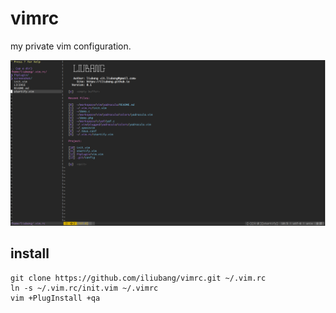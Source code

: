 # vimrc
my private vim configuration.


![screenshot](./screenshot/2.png)


## install 

```shell
git clone https://github.com/iliubang/vimrc.git ~/.vim.rc
ln -s ~/.vim.rc/init.vim ~/.vimrc
vim +PlugInstall +qa
```


